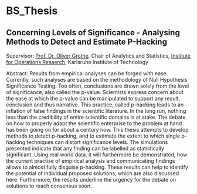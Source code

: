 # BS_Thesis
## Concerning Levels of Significance - Analysing Methods to Detect and Estimate P-Hacking

Supervisor: [Prof. Dr. Oliver Grothe](https://as.ior.kit.edu/english/index.php), Chair of Analytics and Statistics, [Institute for Operations Resaerch](https://www.ior.kit.edu/english/index.php), Karlsruhe Institute of Technology

Abstract: 
Results from empirical analyses can be forged with ease. Currently, such analyses are based on
the methodology of Null Hypothesis Significance Testing. Too often, conclusions are drawn solely
from the level of significance, also called the p-value. Scientists express concern about the ease at
which the p-value can be manipulated to support any result, conclusion and thus narrative. This
practice, called p-hacking leads to an inflation of false findings in the scientific literature. In the
long run, nothing less than the credibility of entire scientific domains is at stake. The debate on
how to properly adapt the scientific enterprise to the problem at hand has been going on for about
a century now. This thesis attempts to develop methods to detect p-hacking, and to estimate the
extent to which single p-hacking techniques can distort significance levels. The simulations presented
indicate that any finding can be labelled as statistically significant. Using real world data, it will
furthermore be demonstrated, how the current practise of empirical analysis and communicating
findings allows to almost fully disguise p-hacking. These results can help to identify the potential of
individual proposed solutions, which are also discussed here. Furthermore, the results underline the
urgency for the debate on solutions to reach consensus soon.

